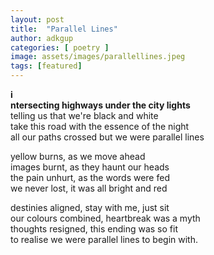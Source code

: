 ```yaml
---
layout: post
title:  "Parallel Lines"
author: adkgup
categories: [ poetry ]
image: assets/images/parallellines.jpeg
tags: [featured]
---
```

<strong>i<br />ntersecting highways under the city lights<br /></strong>
telling us that we're black and white<br />
take this road with the essence of the night<br />
all our paths crossed but we were parallel lines<br />

yellow burns, as we move ahead<br />
images burnt, as they haunt our heads<br />
the pain unhurt, as the words were fed<br />
we never lost, it was all bright and red<br />

destinies aligned, stay with me, just sit<br />
our colours combined, heartbreak was a myth<br />
thoughts resigned, this ending was so fit<br />
to realise we were parallel lines to begin with.<br />
